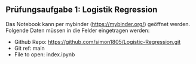 ## Prüfungsaufgabe 1: Logistik Regression
Das Notebook kann per mybinder (https://mybinder.org/) geöffnet werden.
Folgende Daten müssen in die Felder eingetragen werden:
* Github Repo: https://github.com/simon1805/Logistic-Regression.git
* Git ref: main
* File to open: index.ipynb
  
